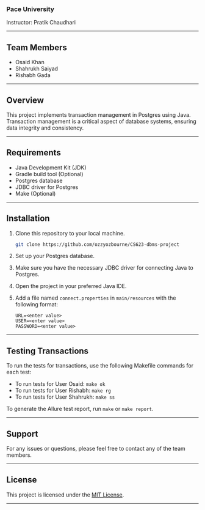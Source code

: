 ### Pace University

Instructor: Pratik Chaudhari

---

## Team Members

- Osaid Khan
- Shahrukh Saiyad
- Rishabh Gada

---

## Overview

This project implements transaction management in Postgres using Java. Transaction management is a critical aspect of database systems, ensuring data integrity and consistency.

---

## Requirements

- Java Development Kit (JDK)
- Gradle build tool (Optional)
- Postgres database
- JDBC driver for Postgres
- Make (Optional)

---

## Installation

1. Clone this repository to your local machine.

    ```bash
    git clone https://github.com/ozzyozbourne/CS623-dbms-project
    ```

2. Set up your Postgres database.

3. Make sure you have the necessary JDBC driver for connecting Java to Postgres.

4. Open the project in your preferred Java IDE.

5. Add a file named `connect.properties` in `main/resources` with the following format:

    ```
    URL=<enter value>
    USER=<enter value>
    PASSWORD=<enter value>
    ```
---
## Testing Transactions

To run the tests for transactions, use the following Makefile commands for each test:

- To run tests for User Osaid: `make ok`
- To run tests for User Rishabh: `make rg`
- To run tests for User Shahrukh: `make ss`

To generate the Allure test report, run `make` or `make report`.

---

## Support

For any issues or questions, please feel free to contact any of the team members.

---

## License

This project is licensed under the [MIT License](LICENSE).

---



